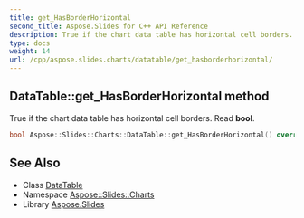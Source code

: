 ```yaml
---
title: get_HasBorderHorizontal
second_title: Aspose.Slides for C++ API Reference
description: True if the chart data table has horizontal cell borders. Read bool.
type: docs
weight: 14
url: /cpp/aspose.slides.charts/datatable/get_hasborderhorizontal/
---
```

## DataTable::get_HasBorderHorizontal method


True if the chart data table has horizontal cell borders. Read **bool**.

```cpp
bool Aspose::Slides::Charts::DataTable::get_HasBorderHorizontal() override
```

## See Also

* Class [DataTable](../)
* Namespace [Aspose::Slides::Charts](../../)
* Library [Aspose.Slides](../../../)
